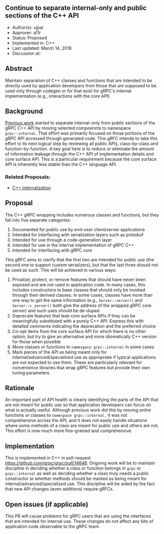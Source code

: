 Continue to separate internal-only and public sections of the C++ API
----
* Author(s): vjpai
* Approver: a11r
* Status: Proposed
* Implemented in: C++
* Last updated: March 14, 2018
* Discussion at: 

## Abstract

Maintain separation of C++ classes and functions that are intended
to be directly used by application developers from those that are
supposed to be used only through codegen or for that exist for gRPC's
internal implementation (e.g., interactions with the core API).

## Background

[Previous work](https://github.com/grpc/proposal/pull/28) started to
separate internal-only from public sections of the gRPC C++ API by
moving selected compoennts to namespace `grpc::internal`. That effort
was primarily focused on those portions of the gRPC API accessed
through generated code. This gRFC intends to take this effort to its
next logical step by reviewing all public APIs, class-by-class and
function-by-function. A key goal here is to reduce or eliminate the
amount of information leakage through the C++ API of implementation
details and core surface API. This is a particular requirement because
the core surface API is inherently less stable than the C++ language API.

### Related Proposals:

- [C++ internalization](https://github.com/grpc/proposal/pull/28)

## Proposal

The C++ gRPC wrapping includes numerous classes and functions, but
they fall into five separate categories:

1. Documented for public use by end-user client/server applications
1. Intended for interfacing with serialization layers such as protobuf
1. Intended for use through a code-generation layer
1. Intended for use in the internal implementation of gRPC C++
1. Intended for interfacing with gRPC core

This gRFC aims to clarify that the first two are intended for public
use (the second one to support custom serializers), but that the last
three should not be used as such. This will be achieved in various
ways:

1. Privatize, protect, or remove features that should have never been
exposed and are not used in application code. In many cases, this
includes constructors to base classes that should only be invoked
through their derived classes. In some cases, classes have more than
one way to get the same information (e.g., `Server::server()` and
`Server::c_server()` both give the address of the wrapped gRPC core
server) and such uses should be de-duped.
1. Deprecate features that leak core surface APIs if they can be
   meaningfully substituted with a purely C++ API. Express this with
   detailed comments indicating the deprecation and the preferred choice
1. Co-opt items from the core surface API for which there is no other 
   option, but try to give an alternative and more idiomatically C++
   version for those when possible
1. Move classes or functions to `namespace grpc::internal` in some
   cases
1. Mark pieces of the API as being meant only for
   internal/advanced/specialized use as appropriate if typical
   applications are not expected to use them. These are particularly
   relevant for convenience libraries that wrap gRPC features but
   provide their own tuning parameters.

## Rationale

An important part of API health is clearly identifying the parts of
the API that are not meant for public use so that application
developers can focus on what is actually useful. Although previous
work did this by moving entire functions or classes to `namespace
grpc::internal,` it was not comprehensive across the API, and it does
not easily handle situations where some methods of a class are meant
for public use and others are not. This effort is now much more
fine-grained and comprehensive.

## Implementation

This is implemented in C++ in pull-request
https://github.com/grpc/grpc/pull/14648. Ongoing work will be to
maintain discipline in deciding whether a class or function belongs in
`grpc` or `grpc::internal` as well as deciding whether a class truly
needs a public constructor or whether methods should be marked as
being meant for internal/advanced/specialized use. This discipline
will be aided by the fact that new API changes (even additions)
require gRFCs.

## Open issues (if applicable)

This PR will cause problems for gRPC users that are using the
interfaces that are intended for internal use. These changes do
not affect any bits of application code observable to the gRPC team.

